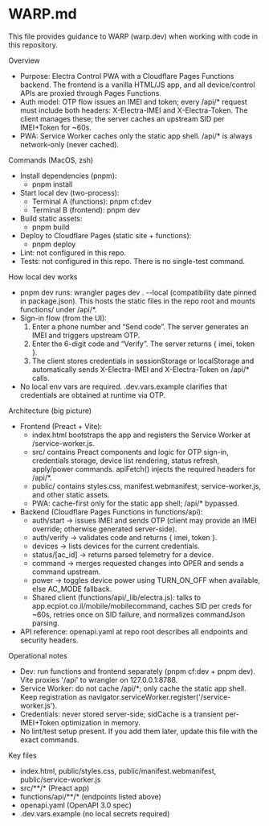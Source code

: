 # WARP.md

This file provides guidance to WARP (warp.dev) when working with code in this repository.

Overview
- Purpose: Electra Control PWA with a Cloudflare Pages Functions backend. The frontend is a vanilla HTML/JS app, and all device/control APIs are proxied through Pages Functions.
- Auth model: OTP flow issues an IMEI and token; every /api/* request must include both headers: X-Electra-IMEI and X-Electra-Token. The client manages these; the server caches an upstream SID per IMEI+Token for ~60s.
- PWA: Service Worker caches only the static app shell. /api/* is always network-only (never cached).

Commands (MacOS, zsh)
- Install dependencies (pnpm):
  - pnpm install
- Start local dev (two-process):
  - Terminal A (functions): pnpm cf:dev
  - Terminal B (frontend): pnpm dev
- Build static assets:
  - pnpm build
- Deploy to Cloudflare Pages (static site + functions):
  - pnpm deploy
- Lint: not configured in this repo.
- Tests: not configured in this repo. There is no single-test command.

How local dev works
- pnpm dev runs: wrangler pages dev . --local (compatibility date pinned in package.json). This hosts the static files in the repo root and mounts functions/ under /api/*.
- Sign-in flow (from the UI):
  1) Enter a phone number and “Send code”. The server generates an IMEI and triggers upstream OTP.
  2) Enter the 6-digit code and “Verify”. The server returns { imei, token }.
  3) The client stores credentials in sessionStorage or localStorage and automatically sends X-Electra-IMEI and X-Electra-Token on /api/* calls.
- No local env vars are required. .dev.vars.example clarifies that credentials are obtained at runtime via OTP.

Architecture (big picture)
- Frontend (Preact + Vite):
  - index.html bootstraps the app and registers the Service Worker at /service-worker.js.
  - src/ contains Preact components and logic for OTP sign-in, credentials storage, device list rendering, status refresh, apply/power commands. apiFetch() injects the required headers for /api/*.
  - public/ contains styles.css, manifest.webmanifest, service-worker.js, and other static assets.
  - PWA: cache-first only for the static app shell; /api/* bypassed.
- Backend (Cloudflare Pages Functions in functions/api):
  - auth/start -> issues IMEI and sends OTP (client may provide an IMEI override; otherwise generated server-side).
  - auth/verify -> validates code and returns { imei, token }.
  - devices -> lists devices for the current credentials.
  - status/[ac_id] -> returns parsed telemetry for a device.
  - command -> merges requested changes into OPER and sends a command upstream.
  - power -> toggles device power using TURN_ON_OFF when available, else AC_MODE fallback.
  - Shared client (functions/api/_lib/electra.js): talks to app.ecpiot.co.il/mobile/mobilecommand, caches SID per creds for ~60s, retries once on SID failure, and normalizes commandJson parsing.
- API reference: openapi.yaml at repo root describes all endpoints and security headers.

Operational notes
- Dev: run functions and frontend separately (pnpm cf:dev + pnpm dev). Vite proxies '/api' to wrangler on 127.0.0.1:8788.
- Service Worker: do not cache /api/*; only cache the static app shell. Keep registration as navigator.serviceWorker.register('/service-worker.js').
- Credentials: never stored server-side; sidCache is a transient per-IMEI+Token optimization in memory.
- No lint/test setup present. If you add them later, update this file with the exact commands.

Key files
- index.html, public/styles.css, public/manifest.webmanifest, public/service-worker.js
- src/**/* (Preact app)
- functions/api/**/* (endpoints listed above)
- openapi.yaml (OpenAPI 3.0 spec)
- .dev.vars.example (no local secrets required)

